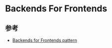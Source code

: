 # Backends For Frontends

## 参考

* [Backends for Frontends pattern](https://docs.microsoft.com/en-us/azure/architecture/patterns/backends-for-frontends)
